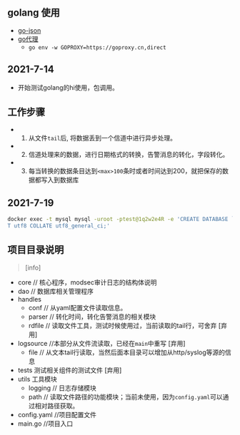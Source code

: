 ## golang 使用
- [go-json](https://www.cnblogs.com/yorkyang/p/8990570.html)
- [go代理](https://studygolang.com/articles/23826?fr=sidebar) 
   - `go env -w GOPROXY=https://goproxy.cn,direct`

## 2021-7-14 
- 开始测试golang的hi使用，包调用。

## 工作步骤
- 1. 从文件`tail`后, 将数据丢到一个信道中进行异步处理。
- 2. 信道处理来的数据，进行日期格式的转换，告警消息的转化，字段转化。
- 3. 每当转换的数据条目达到`<max>100`条时或者时间达到200，就把保存的数据都写入到数据库

## 2021-7-19 
```bash
docker exec -t mysql mysql -uroot -ptest@1q2w2e4R -e 'CREATE DATABASE `logger1` DEFAULT CHARACTER SE
T utf8 COLLATE utf8_general_ci;'
```

## 项目目录说明

> [info]
- core // 核心程序，modsec审计日志的结构体说明
- dao  // 数据库相关管理程序
- handles 
   - conf // 从yaml配置文件读取信息。
   - parser // 转化时间，转化告警消息的相关模块
   - rdfile  // 读取文件工具，测试时候使用过，当前读取的tail行，可舍弃 [弃用]
- logsource //本部分从文件流读取，已经在`main`中重写 [弃用]
   - file   // 从文本tail行读取，当然后面本目录可以增加从http/syslog等源的信息
- tests 测试相关组件的测试文件 [弃用]
- utils 工具模块
   - logging // 日志存储模块
   - path  // 读取文件路径的功能模块；当前未使用，因为`config.yaml`可以通过相对路径获取。
- config.yaml  //项目配置文件 
- main.go      //项目入口 

